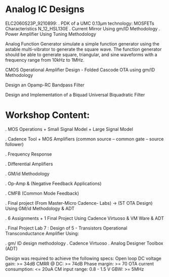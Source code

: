 # Analog IC Designs

ELC2060S23P_9210899: 
  . PDK of a UMC 0.13µm technology: MOSFETs Characteristics N_12_HSL130E
  . Current Mirror Using gm/ID Methodology
  . Power Amplifier Using Tuning Methodology

Analog Function Generator
  simulate a simple function generator using the astable multi-vibrator to generate 
  the square wave. The function generator should be able to generate square, triangular, 
  and sine waveforms with a frequency range from 10kHz to 1MHz.

CMOS Operational Amplifier Design - Folded Cascode OTA using gm/ID Methodology

Design an Opamp-RC Bandpass Filter

Design and Implementation of a Biquad Universal Biquadratic Filter

# Workshop Content:

. MOS Operations + Small Signal Model + Large Signal Model

. Cadence Tool + MOS Amplifiers 
  (common source – common gate – source follower)

. Frequency Response

. Differential Amplifiers

. GM/id Methodology

. Op-Amp & (Negative Feedback Applications)

. CMFB (Common Mode Feedback)

. Final project (From Master-Micro Cadence- Labs) -> (5T OTA Design) Using 
  GM/id Methodology & ADT

. 6 Assignments + 1 Final Project Using Cadence Virtuoso & VM Ware & ADT

. Final Project Lab 7 : Design of 5 - Transistors Operational Transconductance Amplifier Using:

  . gm/ ID design methodology
  . Cadence Virtuoso
  . Analog Designer Toolbox (ADT)

Design was required to achieve the following specs: Open loop DC voltage gain: >= 34dB CMRR @ DC: >= 74dB Phase margin: >= 70 OTA current consumption: <= 20uA CM input range: 0.8 - 1.5 V GBW: >= 5MHz